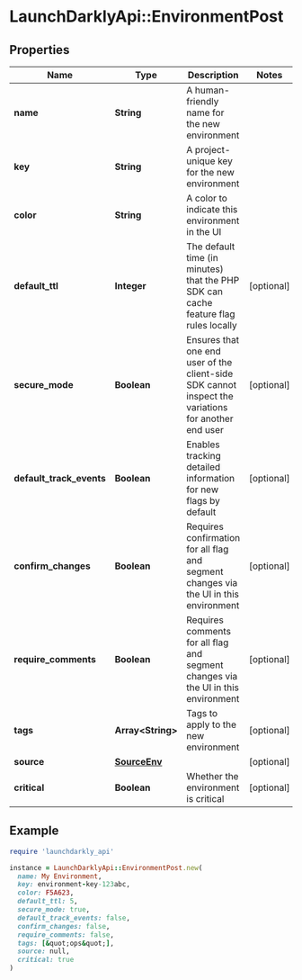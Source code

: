 # LaunchDarklyApi::EnvironmentPost

## Properties

| Name | Type | Description | Notes |
| ---- | ---- | ----------- | ----- |
| **name** | **String** | A human-friendly name for the new environment |  |
| **key** | **String** | A project-unique key for the new environment |  |
| **color** | **String** | A color to indicate this environment in the UI |  |
| **default_ttl** | **Integer** | The default time (in minutes) that the PHP SDK can cache feature flag rules locally | [optional] |
| **secure_mode** | **Boolean** | Ensures that one end user of the client-side SDK cannot inspect the variations for another end user | [optional] |
| **default_track_events** | **Boolean** | Enables tracking detailed information for new flags by default | [optional] |
| **confirm_changes** | **Boolean** | Requires confirmation for all flag and segment changes via the UI in this environment | [optional] |
| **require_comments** | **Boolean** | Requires comments for all flag and segment changes via the UI in this environment | [optional] |
| **tags** | **Array&lt;String&gt;** | Tags to apply to the new environment | [optional] |
| **source** | [**SourceEnv**](SourceEnv.md) |  | [optional] |
| **critical** | **Boolean** | Whether the environment is critical | [optional] |

## Example

```ruby
require 'launchdarkly_api'

instance = LaunchDarklyApi::EnvironmentPost.new(
  name: My Environment,
  key: environment-key-123abc,
  color: F5A623,
  default_ttl: 5,
  secure_mode: true,
  default_track_events: false,
  confirm_changes: false,
  require_comments: false,
  tags: [&quot;ops&quot;],
  source: null,
  critical: true
)
```

